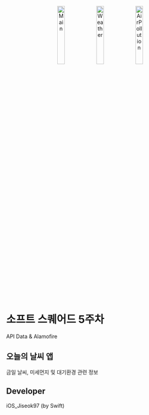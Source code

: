 <p align = "center">
<img width="20%" alt="Main" src="https://user-images.githubusercontent.com/64394744/129039260-3cf16960-8bcd-49fd-bcf9-ec27080ff1bf.png">
<img width="20%" alt="Weather" src="https://user-images.githubusercontent.com/64394744/129039263-508cbfb7-4202-4f54-948d-a6ca35973be0.png">
<img width="20%" alt="AirPollution" src="https://user-images.githubusercontent.com/64394744/129039268-9928b6ce-456d-498e-80c8-a5e68d09355d.png">
</p>

# 소프트 스퀘어드 5주차
API Data & Alamofire

## 오늘의 날씨 앱
금일 날씨, 미세먼지 및 대기환경 관련 정보

## Developer
iOS_Jiseok97 (by Swift)
